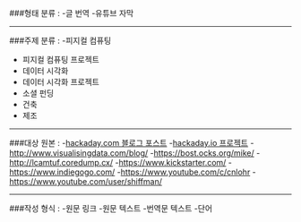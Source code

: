 
###형태 분류 :
-글 번역
-유튜브 자막

----

###주제 분류 :
-피지컬 컴퓨팅
- 피지컬 컴퓨팅 프로젝트
- 데이터 시각화
- 데이터 시각화 프로젝트
- 소셜 펀딩
- 건축
- 제조

----

###대상 원본 : 
-[hackaday.com 블로그 포스트](http://hackaday.com/blog/)
-[hackaday.io 프로젝트](https://hackaday.io/)
-http://www.visualisingdata.com/blog/
-https://bost.ocks.org/mike/
-http://lcamtuf.coredump.cx/
-https://www.kickstarter.com/
-https://www.indiegogo.com/
-https://www.youtube.com/c/cnlohr
-https://www.youtube.com/user/shiffman/

----

###작성 형식 :
-원문 링크
-원문 텍스트
-번역문 텍스트
-단어
